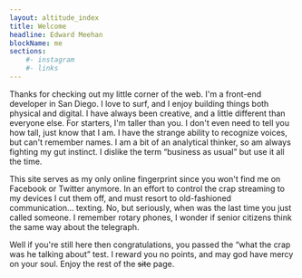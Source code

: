 ```yaml
---
layout: altitude_index
title: Welcome
headline: Edward Meehan
blockName: me
sections:
    #- instagram
    #- links
---
```


Thanks for checking out my little corner of the web. I'm a front-end developer in San Diego. I love to surf, and I enjoy building things both physical and digital. I have always been creative, and a little different than everyone else. For starters, I'm taller than you. I don't even need to tell you how tall, just know that I am. I have the strange ability to recognize voices, but can't remember names. I am a bit of an analytical thinker, so am always fighting my gut instinct. I dislike the term &ldquo;business as usual&rdquo; but use it all the time.

This site serves as my only online fingerprint since you won't find me on Facebook or Twitter anymore. In an effort to control the crap streaming to my devices I cut them off, and must resort to old-fashioned communication... texting. No, but seriously, when was the last time you just called someone. I remember rotary phones, I wonder if senior citizens think the same way about the telegraph.

Well if you're still here then congratulations, you passed the &ldquo;what the crap was he talking about&rdquo; test. I reward you no points, and may god have mercy on your soul. Enjoy the rest of the <s>site</s> page.
